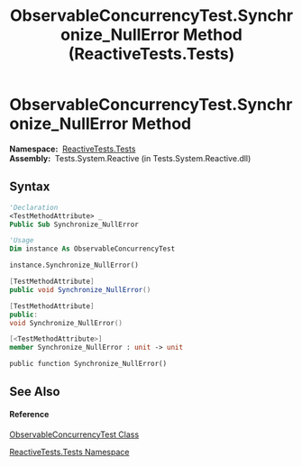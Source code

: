 ﻿---
title: ObservableConcurrencyTest.Synchronize_NullError Method  (ReactiveTests.Tests)
TOCTitle: Synchronize_NullError Method
ms:assetid: M:ReactiveTests.Tests.ObservableConcurrencyTest.Synchronize_NullError
ms:mtpsurl: https://msdn.microsoft.com/en-us/library/reactivetests.tests.observableconcurrencytest.synchronize_nullerror(v=VS.103)
ms:contentKeyID: 36620928
ms.date: 06/28/2011
mtps_version: v=VS.103
f1_keywords:
- ReactiveTests.Tests.ObservableConcurrencyTest.Synchronize_NullError
dev_langs:
- CSharp
- JScript
- VB
- FSharp
- c++
---

# ObservableConcurrencyTest.Synchronize\_NullError Method

**Namespace:**  [ReactiveTests.Tests](hh289046\(v=vs.103\).md)  
**Assembly:**  Tests.System.Reactive (in Tests.System.Reactive.dll)

## Syntax

``` vb
'Declaration
<TestMethodAttribute> _
Public Sub Synchronize_NullError
```

``` vb
'Usage
Dim instance As ObservableConcurrencyTest

instance.Synchronize_NullError()
```

``` csharp
[TestMethodAttribute]
public void Synchronize_NullError()
```

``` c++
[TestMethodAttribute]
public:
void Synchronize_NullError()
```

``` fsharp
[<TestMethodAttribute>]
member Synchronize_NullError : unit -> unit 
```

``` jscript
public function Synchronize_NullError()
```

## See Also

#### Reference

[ObservableConcurrencyTest Class](hh303373\(v=vs.103\).md)

[ReactiveTests.Tests Namespace](hh289046\(v=vs.103\).md)

